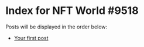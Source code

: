 # Index for NFT World #9518
Posts will be displayed in the order below:

- [Your first post](./001-first.md)

